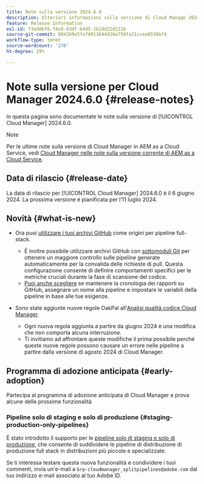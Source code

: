 ```yaml
---
title: Note sulla versione 2024.6.0
description: Ulteriori informazioni sulla versione di Cloud Manage 2024.6.0.
feature: Release Information
exl-id: f3addbf6-f4a9-43df-b445-1b24d21d221b
source-git-commit: 984269e5fe70913644d26e759fa21ccea0536bf4
workflow-type: tm+mt
source-wordcount: '276'
ht-degree: 29%

---
```


# Note sulla versione per Cloud Manager 2024.6.0 {#release-notes}

In questa pagina sono documentate le note sulla versione di [!UICONTROL Cloud Manager] 2024.6.0.

>[!NOTE]
>
>Per le ultime note sulla versione di Cloud Manager in AEM as a Cloud Service, vedi [Cloud Manager nelle note sulla versione corrente di AEM as a Cloud Service](https://experienceleague.adobe.com/en/docs/experience-manager-cloud-service/content/release-notes/cloud-manager/current).

## Data di rilascio {#release-date}

La data di rilascio per [!UICONTROL Cloud Manager] 2024.6.0 è il 6 giugno 2024. La prossima versione è pianificata per l’11 luglio 2024.

## Novità {#what-is-new}

* Ora puoi [utilizzare i tuoi archivi GitHub](/help/managing-code/private-repositories.md) come origini per pipeline full-stack.

   * È inoltre possibile utilizzare archivi GitHub con [sottomoduli Git](/help/managing-code/git-submodules.md) per ottenere un maggiore controllo sulle pipeline generate automaticamente per la convalida delle richieste di pull. Questa configurazione consente di definire comportamenti specifici per le metriche cruciali durante la fase di scansione del codice.
   * [Puoi anche scegliere](/help/managing-code/github-check-config.md) se mantenere la cronologia dei rapporti su GitHub, assegnare un nome alla pipeline e impostare le variabili della pipeline in base alle tue esigenze.
* Sono state aggiunte nuove regole OakPal all&#39;[Analisi qualità codice Cloud Manager](/help/using/custom-code-quality-rules.md#oakpal-ui-content-package).
   * Ogni nuova regola aggiunta a partire da giugno 2024 è una modifica che non comporta alcuna interruzione.
   * Ti invitiamo ad affrontare queste modifiche il prima possibile perché queste nuove regole possono causare un errore nelle pipeline a partire dalla versione di agosto 2024 di Cloud Manager.

## Programma di adozione anticipata {#early-adoption}

Partecipa al programma di adozione anticipata di Cloud Manager e prova alcune delle prossime funzionalità

### Pipeline solo di staging e solo di produzione {#staging-production-only-pipelines}

È stato introdotto il supporto per le [pipeline solo di staging e solo di produzione](/help/using/stage-prod-only.md), che consente di suddividere le pipeline di distribuzione di produzione full stack in distribuzioni più piccole e specializzate.

Se ti interessa testare questa nuova funzionalità e condividere i tuoi commenti, invia un&#39;e-mail a `Grp-cloudmanager_splitpipelines@adobe.com` dal tuo indirizzo e-mail associato al tuo Adobe ID.

